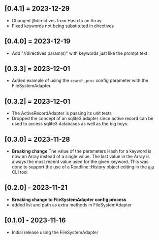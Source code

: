 ## [0.4.1] = 2023-12-29
- Changed @directives from Hash to an Array
- Fixed keywords not being substituted in directives

## [0.4.0] = 2023-12-19
- Add "//directives param(s)" with keywords just like the prompt text.

## [0.3.3] = 2023-12-01
- Added example of using the `search_proc` config parameter with the FileSystemAdapter.

## [0.3.2] = 2023-12-01

- The ActiveRecordAdapter is passing its unit tests
- Dropped the concept of an sqlite3 adapter since active record can be used to access sqlite3 databases as well as the big boys.

## [0.3.0] = 2023-11-28

- **Breaking change** The value of the parameters Hash for a keyword is now an Array instead of a single value.  The last value in the Array is always the most recent value used for the given keyword.  This was done to support the use of a Readline::History object editing in the [aia](https://github.com/MadBomber/aia) CLI tool

## [0.2.0] - 2023-11-21

- **Breaking change to FileSystemAdapter config process**
- added list and path as extra methods in FileSystemAdapter

## [0.1.0] - 2023-11-16

- Initial release using the FileSystemAdapter
